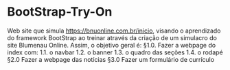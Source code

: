 # BootStrap-Try-On
Web site que simula https://bnuonline.com.br/inicio, visando o aprendizado do framework BootStrap ao treinar através da criação de um simulacro do site Blumenau Online. Assim, o objetivo geral é:
  §1.0. Fazer a webpage do index com:
      1.1. o navbar
      1.2. o banner
      1.3. o quadro das seções
      1.4. o rodapé
  §2.0  Fazer a webpage das notícias
  §3.0  Fazer um formulário de currículo
      
